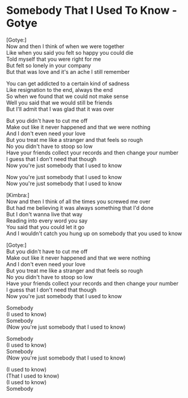 # Somebody That I Used To Know - Gotye

[Gotye:]\
Now and then I think of when we were together\
Like when you said you felt so happy you could die\
Told myself that you were right for me\
But felt so lonely in your company\
But that was love and it's an ache I still remember

You can get addicted to a certain kind of sadness\
Like resignation to the end, always the end\
So when we found that we could not make sense\
Well you said that we would still be friends\
But I'll admit that I was glad that it was over

But you didn't have to cut me off\
Make out like it never happened and that we were nothing\
And I don't even need your love\
But you treat me like a stranger and that feels so rough\
No you didn't have to stoop so low\
Have your friends collect your records and then change your number\
I guess that I don't need that though\
Now you're just somebody that I used to know

Now you're just somebody that I used to know\
Now you're just somebody that I used to know

[Kimbra:]\
Now and then I think of all the times you screwed me over\
But had me believing it was always something that I'd done\
But I don't wanna live that way\
Reading into every word you say\
You said that you could let it go\
And I wouldn't catch you hung up on somebody that you used to know

[Gotye:]\
But you didn't have to cut me off\
Make out like it never happened and that we were nothing\
And I don't even need your love\
But you treat me like a stranger and that feels so rough\
No you didn't have to stoop so low\
Have your friends collect your records and then change your number\
I guess that I don't need that though\
Now you're just somebody that I used to know

Somebody\
(I used to know)\
Somebody\
(Now you're just somebody that I used to know)

Somebody\
(I used to know)\
Somebody\
(Now you're just somebody that I used to know)

(I used to know)\
(That I used to know)\
(I used to know)\
Somebody